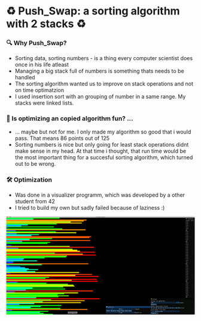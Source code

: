 # ♻️ Push_Swap: a sorting algorithm with 2 stacks ♻️

### 🔍 Why Push_Swap?
- Sorting data, sorting numbers - is a thing every computer scientist does once in his life atleast
- Managing a big stack full of numbers is something thats needs to be handled
- The sorting algorithm wanted us to improve on stack operations and not on time optimatzion
- I used insertion sort with an grouping of number in a same range. My stacks were linked lists.

### 🥬 Is optimizing an copied algorithm fun? ...
- ... maybe but not for me. I only made my algorithm so good that i would pass. That means 86 points out of 125
- Sorting numbers is nice but only going for least stack operations didnt make sense in my head. At that time i thought, that run time would be the most important thing for a succesful sorting algorithm, which turned out to be wrong.

### 🛠️ Optimization
- Was done in a visualizer programm, which was developed by a other student from 42
- I tried to build my own but sadly failed because of laziness :)
<img src="readme/push_swap.gif">
